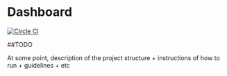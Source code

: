 Dashboard
=================
[![Circle CI](https://circleci.com/gh/latticemarkets/dashboard.svg?style=svg)](https://circleci.com/gh/latticemarkets/dashboard)


##TODO

At some point, description of the project structure + instructions of how to run + guidelines + etc
